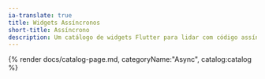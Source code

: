 ```yaml
---
ia-translate: true
title: Widgets Assíncronos
short-title: Assíncrono
description: Um catálogo de widgets Flutter para lidar com código assíncrono.
---
```


{% render docs/catalog-page.md, categoryName:"Async", catalog:catalog %}
